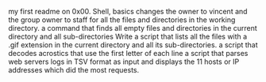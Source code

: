 my first readme on 0x00. Shell, basics
 changes the owner to vincent and the group owner to staff for all the files and directories in the working directory.
 a command that finds all empty files and directories in the current directory and all sub-directories
Write a script that lists all the files with a .gif extension in the current directory and all its sub-directories.
 a script that decodes acrostics that use the first letter of each line
 a script that parses web servers logs in TSV format as input and displays the 11 hosts or IP addresses which did the most requests.
